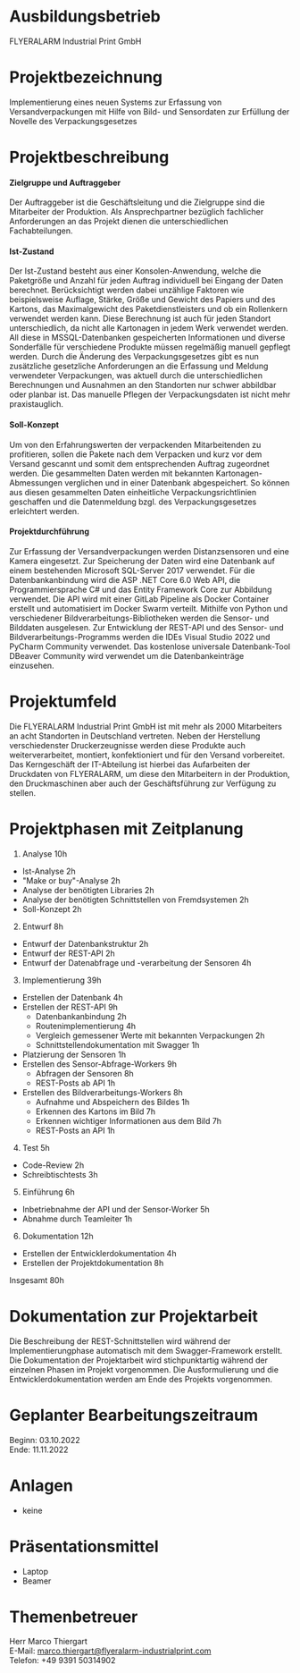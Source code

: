 # Ausbildungsbetrieb

FLYERALARM Industrial Print GmbH

# Projektbezeichnung

Implementierung eines neuen Systems zur Erfassung von Versandverpackungen mit Hilfe von Bild- und Sensordaten zur Erfüllung der Novelle des Verpackungsgesetzes

# Projektbeschreibung

#### Zielgruppe und Auftraggeber

Der Auftraggeber ist die Geschäftsleitung und die Zielgruppe sind die Mitarbeiter der Produktion. Als Ansprechpartner bezüglich fachlicher Anforderungen an das Projekt dienen
die unterschiedlichen Fachabteilungen.

#### Ist-Zustand

Der Ist-Zustand besteht aus einer Konsolen-Anwendung, welche die Paketgröße und Anzahl für jeden Auftrag individuell bei Eingang der Daten berechnet. Berücksichtigt werden dabei unzählige Faktoren wie beispielsweise Auflage, Stärke, Größe und Gewicht des Papiers und des Kartons, das Maximalgewicht des Paketdienstleisters und ob ein Rollenkern verwendet werden kann. Diese Berechnung ist auch für jeden Standort unterschiedlich, da nicht alle Kartonagen in jedem Werk verwendet werden. All diese in MSSQL-Datenbanken gespeicherten Informationen und diverse Sonderfälle für verschiedene Produkte müssen regelmäßig manuell gepflegt werden. Durch die Änderung des Verpackungsgesetzes gibt es nun zusätzliche gesetzliche Anforderungen an die Erfassung und Meldung verwendeter Verpackungen, was aktuell durch die unterschiedlichen Berechnungen und Ausnahmen an den Standorten nur schwer abbildbar oder planbar ist. Das manuelle Pflegen der Verpackungsdaten ist nicht mehr praxistauglich.

#### Soll-Konzept

Um von den Erfahrungswerten der verpackenden Mitarbeitenden zu profitieren, sollen die Pakete nach dem Verpacken und kurz vor dem Versand gescannt und somit dem entsprechenden Auftrag zugeordnet werden. Die gesammelten Daten werden mit bekannten Kartonagen-Abmessungen verglichen und in einer Datenbank abgespeichert. So können aus diesen gesammelten Daten einheitliche Verpackungsrichtlinien geschaffen und die Datenmeldung bzgl. des Verpackungsgesetzes erleichtert werden.

#### Projektdurchführung

Zur Erfassung der Versandverpackungen werden Distanzsensoren und eine Kamera eingesetzt. Zur Speicherung der Daten wird eine Datenbank auf einem bestehenden Microsoft SQL-Server 2017 verwendet. Für die Datenbankanbindung wird die ASP .NET Core 6.0 Web API, die Programmiersprache C# und das Entity Framework Core zur Abbildung verwendet. Die API wird mit einer GitLab Pipeline als Docker Container erstellt und automatisiert im Docker Swarm verteilt. Mithilfe von Python und verschiedener Bildverarbeitungs-Bibliotheken werden die Sensor- und Bilddaten ausgelesen. Zur Entwicklung der REST-API und des Sensor- und Bildverarbeitungs-Programms werden die IDEs Visual Studio 2022 und PyCharm Community verwendet. Das kostenlose universale Datenbank-Tool DBeaver Community wird verwendet um die Datenbankeinträge einzusehen.

# Projektumfeld

Die FLYERALARM Industrial Print GmbH ist mit mehr als 2000 Mitarbeiters an acht Standorten in Deutschland vertreten. Neben der Herstellung verschiedenster Druckerzeugnisse werden diese Produkte auch weiterverarbeitet, montiert, konfektioniert und für den Versand vorbereitet. Das  Kerngeschäft der IT-Abteilung ist hierbei das Aufarbeiten der Druckdaten von FLYERALARM, um diese den Mitarbeitern in der Produktion, den Druckmaschinen aber auch der Geschäftsführung zur Verfügung zu stellen.

# Projektphasen mit Zeitplanung

1. Analyse 10h
- Ist-Analyse 2h
- "Make or buy"-Analyse 2h
- Analyse der benötigten Libraries 2h
- Analyse der benötigten Schnittstellen von Fremdsystemen 2h
- Soll-Konzept 2h
2. Entwurf 8h
- Entwurf der Datenbankstruktur 2h
- Entwurf der REST-API 2h
- Entwurf der Datenabfrage und -verarbeitung der Sensoren 4h
3. Implementierung 39h
- Erstellen der Datenbank 4h
- Erstellen der REST-API 9h
    * Datenbankanbindung 2h
    * Routenimplementierung 4h
    * Vergleich gemessener Werte mit bekannten Verpackungen 2h
    * Schnittstellendokumentation mit Swagger 1h
- Platzierung der Sensoren 1h
- Erstellen des Sensor-Abfrage-Workers 9h
    * Abfragen der Sensoren 8h
    * REST-Posts ab API 1h
- Erstellen des Bildverarbeitungs-Workers 8h
    * Aufnahme und Abspeichern des Bildes 1h
    * Erkennen des Kartons im Bild 7h
    * Erkennen wichtiger Informationen aus dem Bild 7h
    * REST-Posts an API 1h
4. Test 5h
- Code-Review 2h
- Schreibtischtests 3h
5. Einführung 6h
- Inbetriebnahme der API und der Sensor-Worker 5h
- Abnahme durch Teamleiter 1h
6. Dokumentation 12h
- Erstellen der Entwicklerdokumentation 4h
- Erstellen der Projektdokumentation 8h

Insgesamt 80h

# Dokumentation zur Projektarbeit

Die Beschreibung der REST-Schnittstellen wird während der Implementierungphase automatisch mit dem Swagger-Framework erstellt. Die Dokumentation der Projektarbeit wird stichpunktartig während der einzelnen Phasen im Projekt vorgenommen. Die Ausformulierung und die Entwicklerdokumentation werden am Ende des Projekts vorgenommen.

# Geplanter Bearbeitungszeitraum

Beginn: 03.10.2022 <br> 
Ende: 11.11.2022

# Anlagen

- keine

# Präsentationsmittel

- Laptop
- Beamer

# Themenbetreuer

Herr Marco Thiergart <br>
E-Mail: marco.thiergart@flyeralarm-industrialprint.com <br>
Telefon: +49 9391 50314902